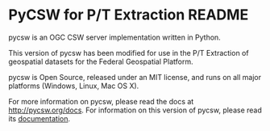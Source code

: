 # PyCSW for P/T Extraction README

pycsw is an OGC CSW server implementation written in Python.

This version of pycsw has been modified for use in the P/T Extraction of geospatial datasets for the Federal Geospatial Platform.

pycsw is Open Source, released under an MIT license, and runs on all major 
platforms (Windows, Linux, Mac OS X).

For more information on pycsw, please read the docs at http://pycsw.org/docs. For information on this version of pycsw, please read its  [documentation](../docs/PyCSW%20Documentation.md).
